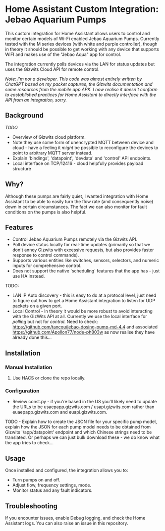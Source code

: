 # Home Assistant Custom Integration: Jebao Aquarium Pumps

This custom integration for Home Assistant allows users to control and monitor certain models of Wi-Fi enabled Jebao Aquarium Pumps. Currently tested with the M series devices (with white and purple controller), though in theory it should be possible to get working with any device that supports WiFI and makes use of the "Jebao Aqua" app for control.

The integration currently polls devices via the LAN for status updates but uses the Gizwits Cloud API for remote control.

_Note: I'm not a developer. This code was almost entirely written by ChatGPT based on my packet captures, the Gizwits documentation and some resources from the mobile app APK. I now realise it doesn't conform to eastablished practices for Home Assistant to directly interface with the API from an integration, sorry._


## Background
_TODO_
* Overview of Gizwits cloud platform.
* Note they use some form of unencrypted MQTT between device and cloud - have a feeling it _might_ be possible to reconfigure the devices to point to arbitrary MQTT server instead.
* Explain 'bindings', 'datapoint', 'devdata' and 'control' API endpoints. 
* Local interface on TCP/12416 - cloud helpfully provides payload structure
  

## Why?
Although these pumps are fairly quiet, I wanted integration with Home Assistant to be able to easily turn the flow rate (and consequently noise) down in certain circumstances. The fact we can also monitor for fault conditions on the pumps is also helpful. 

## Features

- Control Jebao Aquarium Pumps remotely via the Gizwits API.
- Poll device status locally for real-time updates (primarily so that we don't annoy Gizwits with excessive requests, but also provides faster response to control commands).
- Supports various entities like switches, sensors, selectors, and numeric inputs for comprehensive control.
- Does not support the native 'scheduling' features that the app has - just use HA instead.

TODO:
- LAN IP Auto discovery - this is easy to do at a protocol level, just need to figure out how to get a Home Assistant integration to listen for UDP packets on a given port.
- Local Control - In theory it would be more robust to avoid interacting with the GizWits API at all. Currently we use the local interface for _polling_ but not for _control_. Need to check: https://github.com/tancou/jebao-dosing-pump-md-4.4 and associated https://github.com/Apollon77/node-ph803w as now realise they have already done this...

## Installation

### Manual Installation

1. Use HACS or clone the repo locally.

### Configuration

* Review const.py - if you're based in the US you'll likely need to update the URLs to be usaepapp.gizwits.com / usapi.gizwits.com rather than euaepapp.gizwits.com and euapi.gizwits.com. 

TODO - Explain how to create the JSON file for your specific pump model, explain how the JSON for each pump model needs to be obtained from Gizwits '/app/datapoint' endpoint and which Chinese strings need to be translated. Or perhaps we can just bulk download these - we do know what the app tries to check...


## Usage

Once installed and configured, the integration allows you to:

- Turn pumps on and off.
- Adjust flow, frequency settings, mode. 
- Monitor status and any fault indicators.

## Troubleshooting

If you encounter issues, enable Debug logging, and check the Home Assistant logs. You can also raise an issue in this repository.

